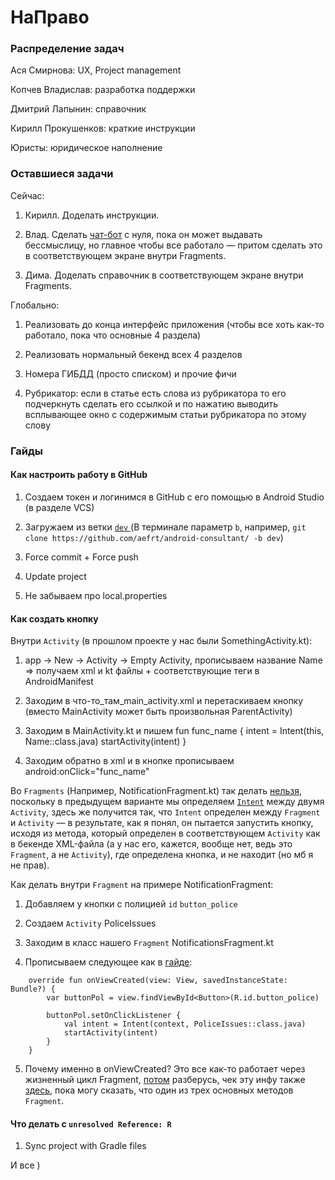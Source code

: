 # НаПраво

### Распределение задач

Ася Смирнова: UX, Project management

Копчев Владислав: разработка поддержки

Дмитрий Лапынин: справочник

Кирилл Прокушенков: краткие инструкции 

Юристы: юридическое наполнение

### Оставшиеся задачи

Сейчас:

1. Кирилл. Доделать инструкции.

2. Влад. Сделать [чат-бот](https://www.youtube.com/watch?v=gFtajvZajrg) с нуля, пока он может выдавать бессмыслицу, но главное чтобы все работало — притом сделать это в соответствующем экране внутри Fragments.

3. Дима. Доделать справочник в соответствующем экране внутри Fragments.

Глобально:

1. Реализовать до конца интерфейс приложения (чтобы все хоть как-то работало, пока что основные 4 раздела)

2. Реализовать нормальный бекенд всех 4 разделов

3. Номера ГИБДД (просто списком) и прочие фичи

4. Рубрикатор: если в статье есть слова из рубрикатора то его подчеркнуть сделать его ссылкой и по нажатию выводить всплывающее окно с содержимым статьи рубрикатора по этому слову

### Гайды

#### Как настроить работу в GitHub

1. Создаем токен и логинимся в GitHub с его помощью в Android Studio (в разделе VCS)

2. Загружаем из ветки [`dev` ](https://github.com/aefrt/android-consultant/tree/dev) (В терминале параметр `b`, например, `git clone https://github.com/aefrt/android-consultant/ -b dev`) 

3. Force commit + Force push 

4. Update project

5. Не забываем про local.properties

#### Как создать кнопку

Внутри `Activity` (в прошлом проекте у нас были SomethingActivity.kt):

1. app -> New -> Activity -> Empty Activity, прописываем название Name => получаем xml и kt файлы + соответствующие теги в AndroidManifest

2. Заходим в что-то_там_main_activity.xml и перетаскиваем кнопку (вместо MainActivity может быть произвольная ParentActivity)

3. Заходим в MainActivity.kt и пишем fun func_name { intent = Intent(this, Name::class.java)
        startActivity(intent) }
        
4. Заходим обратно в xml и в кнопке прописываем android:onClick="func_name"

Во `Fragments` (Например, NotificationFragment.kt) так делать [нельзя](https://developer.android.com/guide/topics/ui/controls/button#ClickListener), поскольку в предыдущем варианте мы определяем [`Intent`](https://stackoverflow.com/questions/14139774/android-app-crashing-fragment-and-xml-onclick) между двумя `Activity`, здесь же получится так, что `Intent` определен между `Fragment` и `Activity` — в результате, как я понял, он пытается запустить кнопку, исходя из метода, который определен в соответствующем `Activity` как в бекенде XML-файла (а у нас его, кажется, вообще нет, ведь это `Fragment`, а не `Activity`), где определена кнопка, и не находит (но мб я не прав). 

Как делать внутри `Fragment` на примере NotificationFragment:

1. Добавляем у кнопки с полицией `id` `button_police`

2. Создаем `Activity` PoliceIssues

3. Заходим в класс нашего `Fragment` NotificationsFragment.kt

4. Прописываем следующее как в [гайде](https://developer.android.com/guide/topics/ui/controls/button#ClickListener):

```
    override fun onViewCreated(view: View, savedInstanceState: Bundle?) {
        var buttonPol = view.findViewById<Button>(R.id.button_police)

        buttonPol.setOnClickListener {
            val intent = Intent(context, PoliceIssues::class.java)
            startActivity(intent)
        }
    }
```

5. Почему именно в onViewCreated? Это все как-то работает через жизненный цикл Fragment, [потом](https://stackoverflow.com/questions/25119090/difference-between-oncreateview-and-onviewcreated-in-fragment) разберусь, чек эту инфу также [здесь](https://developer.android.com/guide/fragments/lifecycle), пока могу сказать, что один из трех основных методов `Fragment`.

#### Что делать с `unresolved Reference: R`

1. Sync project with Gradle files

И все )
